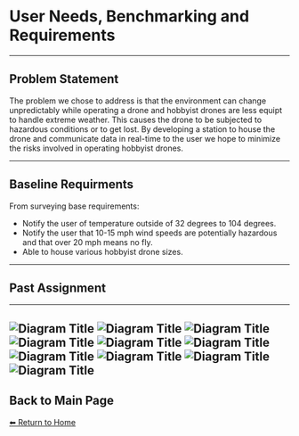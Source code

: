 #  **User Needs, Benchmarking and Requirements**

---

##  **Problem Statement**  
The problem we chose to address is that the environment can change unpredictably while operating a drone and hobbyist drones are less equipt to handle extreme weather. This causes the drone to be subjected to hazardous conditions or to get lost. By developing a station to house the drone and communicate data in real-time to the user we hope to minimize the risks involved in operating hobbyist drones. 

---

##  **Baseline Requirments**  
From surveying base requirements: 
- Notify the user of temperature outside of 32 degrees to 104 degrees.
- Notify the user that 10-15 mph wind speeds are potentially hazardous and that over 20 mph means no fly.
- Able to house various hobbyist drone sizes.

---

## **Past Assignment**    
---
![Diagram Title](./image/314-User-needs-benchmarking-01.png)
![Diagram Title](./image/314-User-needs-benchmarking-02.png)
![Diagram Title](./image/314-User-needs-benchmarking-03.png)
![Diagram Title](./image/314-User-needs-benchmarking-04.png)
![Diagram Title](./image/314-User-needs-benchmarking-05.png)
![Diagram Title](./image/314-User-needs-benchmarking-06.png)
![Diagram Title](./image/314-User-needs-benchmarking-07.png)
![Diagram Title](./image/314-User-needs-benchmarking-08.png)
![Diagram Title](./image/314-User-needs-benchmarking-09.png)
![Diagram Title](./image/314-User-needs-benchmarking-10.png)
---


##  **Back to Main Page**  
[⬅ Return to Home](./index.md)

